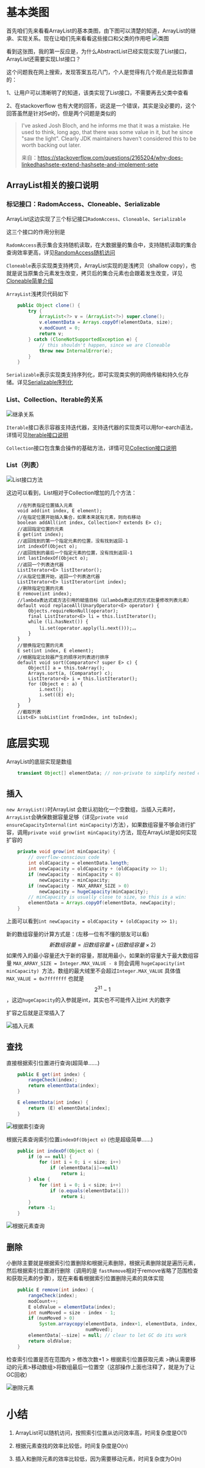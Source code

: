 # 基本类图

首先咱们先来看看ArrayList的基本类图，由下图可以清楚的知道，ArrayList的继承、实现关系。现在让咱们先来看看这些接口和父类的作用吧
![类图](http://cdn.mtmn.top/image-3bd09f91fa8349b59482b840725f656b.png)

看到这张图，我的第一反应是，为什么AbstractList已经实现实现了List接口，ArrayList还需要实现LIst接口？

这个问题我在网上搜索，发现答案五花八门，个人是觉得有几个观点是比较靠谱的：

1、让用户可以清晰明了的知道，该类实现了List接口，不需要再去父类中查看

2、在stackoverflow 也有大佬的回答，说这是一个错误，其实是没必要的，这个回答虽然是针对Set的，但是两个问题是类似的

> I've asked Josh Bloch, and he informs me that it was a mistake. He used to think, long ago, that there was some value in it, but he since "saw the light". Clearly JDK maintainers haven't considered this to be worth backing out later.
>
> 来自：https://stackoverflow.com/questions/2165204/why-does-linkedhashsete-extend-hashsete-and-implement-sete

## ArrayList相关的接口说明

### 标记接口：RadomAccess、Cloneable、Serializable

ArrayList这边实现了三个标记接口`RadomAccess`、`Cloneable`、`Serializable`

这三个接口的作用分别是

`RadomAccess`表示集合支持随机读取，在大数据量的集合中，支持随机读取的集合查询效率更高，详见[RandomAccess随机访问](http://www.mtmn.top/archives/randomaccess)

`Cloneable`表示实现类支持拷贝，ArrayList实现的是浅拷贝（shallow copy），也就是说当原集合元素发生改变，拷贝后的集合元素也会跟着发生改变，详见[Cloneable简单介绍](http://www.mtmn.top/archives/cloneable)

`ArrayList`浅拷贝代码如下

```java
    public Object clone() {
        try {
            ArrayList<?> v = (ArrayList<?>) super.clone();
            v.elementData = Arrays.copyOf(elementData, size);
            v.modCount = 0;
            return v;
        } catch (CloneNotSupportedException e) {
            // this shouldn't happen, since we are Cloneable
            throw new InternalError(e);
        }
    }
```

`Serializable`表示实现类支持序列化，即可实现类实例的网络传输和持久化存储。详见[Serializable序列化](http://www.mtmn.top/archives/serializable)

### List、Collection、Iterable的关系
![继承关系](http://cdn.mtmn.top/image-604241a4b5cf4313a7089703c53fe7a1.png)

`Iterable`接口表示容器支持迭代器，支持迭代器的实现类可以用for-earch语法，详情可见[Iterable接口说明](http://www.mtmn.top/archives/javaiterator)

`Collection`接口包含集合操作的基础方法，详情可见[Collection接口说明](http://www.mtmn.top/archives/collection)

### List（列表）
![List接口方法](http://cdn.mtmn.top/image-0d683e67921741cda644a9a6e14d6bed.png)

这边可以看到，List相对于Collection增加的几个方法：

```
    //在列表指定位置插入元素
    void add(int index, E element);
    //在指定位置开始插入集合，如果本来就有元素，则向右移动
    boolean addAll(int index, Collection<? extends E> c);
    //返回指定位置的元素
    E get(int index);
    //返回找到的第一个指定元素的位置，没有找到返回-1
    int indexOf(Object o);
    //返回找到的最后一个指定元素的位置，没有找到返回-1
    int lastIndexOf(Object o);
    //返回一个列表迭代器
    ListIterator<E> listIterator();
    //从指定位置开始，返回一个列表迭代器
    ListIterator<E> listIterator(int index);
    //删除指定位置的元素
    E remove(int index);
    //lambda表达式或方法引用的赋值目标（以lambda表达式的方式批量修改列表元素）
    default void replaceAll(UnaryOperator<E> operator) {
        Objects.requireNonNull(operator);
        final ListIterator<E> li = this.listIterator();
        while (li.hasNext()) {
            li.set(operator.apply(li.next()));，。                        
        }
    }
	//替换指定位置的元素
    E set(int index, E element);
    //根据指定比较器产生的顺序对列表进行排序
    default void sort(Comparator<? super E> c) {
        Object[] a = this.toArray();
        Arrays.sort(a, (Comparator) c);
        ListIterator<E> i = this.listIterator();
        for (Object e : a) {
            i.next();
            i.set((E) e);
        }
    }
    //截取列表
    List<E> subList(int fromIndex, int toIndex);
```

# 底层实现

ArrayList的底层实现是数组

```java
    transient Object[] elementData; // non-private to simplify nested class access
```

[^transient]: 序列化对象的时候，这个属性不会被序列化

## 插入

`new ArrayList()`时ArrayList 会默认初始化一个空数组，当插入元素时，`ArrayList`会确保数据容量足够（详见`private void ensureCapacityInternal(int minCapacity)`方法），如果数组容量不够会进行扩容，调用`private void grow(int minCapacity)`方法，现在ArrayList是如何实现扩容的

```java
    private void grow(int minCapacity) {
        // overflow-conscious code
        int oldCapacity = elementData.length;
        int newCapacity = oldCapacity + (oldCapacity >> 1);
        if (newCapacity - minCapacity < 0)
            newCapacity = minCapacity;
        if (newCapacity - MAX_ARRAY_SIZE > 0)
            newCapacity = hugeCapacity(minCapacity);
        // minCapacity is usually close to size, so this is a win:
        elementData = Arrays.copyOf(elementData, newCapacity);
    }
```

上面可以看到`int newCapacity = oldCapacity + (oldCapacity >> 1);`

新的数组容量的计算方式是：(左移一位有不懂的朋友可以看)
$$
新数组容量 = 旧数组容量 + (旧数组容量 \times 2)
$$
如果传入的最小容量还大于新的容量，那就用最小，如果新的容量大于最大数组容量 `MAX_ARRAY_SIZE = Integer.MAX_VALUE - 8` 则会调用 `hugeCapacity(int minCapacity) `方法，数组的最大绒里不会超过`Integer.MAX_VALUE` 具体值`MAX_VALUE = 0x7fffffff` 也就是$$2^{31} - 1 $$ ，这边`hugeCapacity`的入参就是int，其实也不可能传入比int 大的数字

扩容之后就是正常插入了

![插入元素](http://cdn.mtmn.top/image-c6a87de59fb340039eda9bf4ca242e72.png)

## 查找

直接根据索引位置进行查询(超简单……)

```java
    public E get(int index) {
        rangeCheck(index);
        return elementData(index);
    }

    E elementData(int index) {
        return (E) elementData[index];
    }
```

![根据索引查询](http://cdn.mtmn.top/image-baad7480f132447b9417ed6d20d67d3f.png)

根据元素查询索引位置`indexOf(Object o)`  (也是超级简单……)

```java
    public int indexOf(Object o) {
        if (o == null) {
            for (int i = 0; i < size; i++)
                if (elementData[i]==null)
                    return i;
        } else {
            for (int i = 0; i < size; i++)
                if (o.equals(elementData[i]))
                    return i;
        }
        return -1;
    }
```

![根据元素查询](http://cdn.mtmn.top/image-4700e7950f5e44d6b523f21ccb99c19d.png)

## 删除

小删除主要就是根据索引位置删除和根据元素删除，根据元素删除就是遍历元素，然后根据索引位置进行删除（调用的是 `fastRemove`相对于remove省略了范围检查和获取元素的步骤），现在来看看根据索引位置删除元素的具体实现

```java
    public E remove(int index) {
        rangeCheck(index);
        modCount++;
        E oldValue = elementData(index);
        int numMoved = size - index - 1;
        if (numMoved > 0)
            System.arraycopy(elementData, index+1, elementData, index,
                             numMoved);
        elementData[--size] = null; // clear to let GC do its work
        return oldValue;
    }
```

检查索引位置是否在范围内 > 修改次数+1 > 根据索引位置获取元素 >确认需要移动的元素>移动数组>将数组最后一位置空（这部操作上面也注释了，就是为了让GC回收）

![删除元素](http://cdn.mtmn.top/image-3718cbc3ae1145b0ba9c2fc7569bd8e3.png)

# 小结

1. ArrayList可以随机访问，按照索引位置从访问效率高，时间复杂度是O(1)

2. 根据元素查找的效率比较低，时间复杂度是O(n)

3. 插入和删除元素的效率比较低，因为需要移动元素，时间复杂度为O(n)

